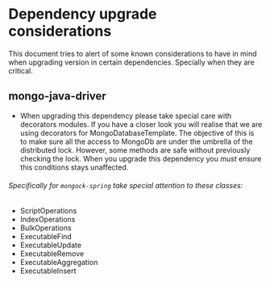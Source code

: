 # Dependency upgrade considerations
This document tries to alert of some known considerations to have in mind when upgrading version in certain dependencies. Specially when they are critical.


## mongo-java-driver
* When upgrading this dependency please take special care with decorators modules. If you have a closer look you will realise 
that we are using decorators for MongoDatabaseTemplate. The objective of this is to make sure all the access to MongoDb
are under the umbrella of the distributed lock. However, some methods are safe without previously checking the lock.
When you upgrade this dependency you *must* ensure this conditions stays unaffected.

###### Specifically for `mongock-spring` take special attention to these classes:
- ScriptOperations
- IndexOperations
- BulkOperations
- ExecutableFind
- ExecutableUpdate
- ExecutableRemove
- ExecutableAggregation
- ExecutableInsert

